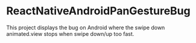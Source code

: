 # ReactNativeAndroidPanGestureBug

This project displays the bug on Android where the swipe down animated.view stops when swipe down/up too fast.
